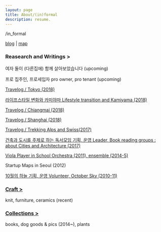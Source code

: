 ```yaml
---
layout: page
title: About/(in)formal
description: resume.
---
```



/in_formal


[blog](https://placenesss.tumblr.com/) |  [map]()


### Reasearch and Writings >

여자 둘이 (다른집에) 함께 살아보았습니다 (upcoming)


프로 집주인, 프로세입자 pro owner, pro tenant (upcoming)


[Travelog / Tokyo (2018)]()


[라이프스타일 변화와 카미야마 Lifestyle transition and Kamiyama (2018)]()


[Travelog / Chiangmai (2018)]()


[Travelog / Shanghai (2018)]()


[Travelog / Trekking Alps and Swiss(2017)](/trekking-alps)


[건축과 도시를 주제로 하는 독서모임 기획, 운영  Leader, Book reading groups : about Cities and Architecture (2017)](http://www.dosi.or.kr/%ea%b1%b7%ea%b3%a0%ec%8b%b6%ec%9d%80%eb%8f%84%ec%8b%9c-2017-%ec%97%ac%eb%a6%84%ed%98%b8/)


[Viola Player in School Orchestra (2011), ensemble (2014-5)]()


Startup Maps in Seoul (2012)


[10월의 하늘 기획, 운영 Volunteer, October Sky (2010-11)]()



### [Craft >](/category-craft.md)
knit, furniture, ceramics (recent)


### [Collections >](/category-collections.md)
books, dog goods & pics (2014~), plants
